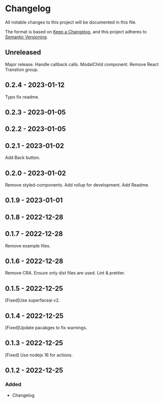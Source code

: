 # Changelog

All notable changes to this project will be documented in this file.

The format is based on [Keep a Changelog](https://keepachangelog.com/en/1.0.0/),
and this project adheres to [Semantic Versioning](https://semver.org/spec/v2.0.0.html).

## Unreleased

Major release.
Handle callback calls.
ModalChild component.
Remove React Transtion group.

## 0.2.4 - 2023-01-12

Typo fix readme.

## 0.2.3 - 2023-01-05

## 0.2.2 - 2023-01-05

## 0.2.1 - 2023-01-02

Add Back button.

## 0.2.0 - 2023-01-02

Remove styled-components.
Add rollup for development.
Add Readme.

## 0.1.9 - 2023-01-01

## 0.1.8 - 2022-12-28

## 0.1.7 - 2022-12-28

Remove example files.

## 0.1.6 - 2022-12-28

Remove CRA.
Ensure only dist files are used.
Lint & prettier.

## 0.1.5 - 2022-12-25

[Fixed]Use superfaceai v2.

## 0.1.4 - 2022-12-25

[Fixed]Update pacakges to fix warnings.

## 0.1.3 - 2022-12-25

[Fixed] Use nodejs 16 for actions.

## 0.1.2 - 2022-12-25

### Added

- Changelog
